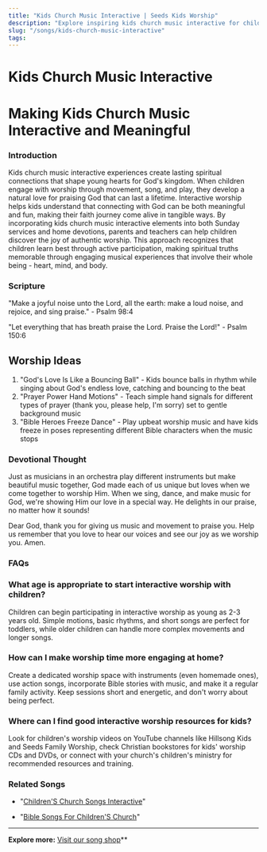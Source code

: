 ```yaml
---
title: "Kids Church Music Interactive | Seeds Kids Worship"
description: "Explore inspiring kids church music interactive for children's worship and faith development. Biblical music resources for families and ministry."
slug: "/songs/kids-church-music-interactive"
tags:
---
```


# Kids Church Music Interactive

# Making Kids Church Music Interactive and Meaningful

### Introduction
Kids church music interactive experiences create lasting spiritual connections that shape young hearts for God's kingdom. When children engage with worship through movement, song, and play, they develop a natural love for praising God that can last a lifetime. Interactive worship helps kids understand that connecting with God can be both meaningful and fun, making their faith journey come alive in tangible ways. By incorporating kids church music interactive elements into both Sunday services and home devotions, parents and teachers can help children discover the joy of authentic worship. This approach recognizes that children learn best through active participation, making spiritual truths memorable through engaging musical experiences that involve their whole being - heart, mind, and body.

### Scripture
"Make a joyful noise unto the Lord, all the earth: make a loud noise, and rejoice, and sing praise." - Psalm 98:4

"Let everything that has breath praise the Lord. Praise the Lord!" - Psalm 150:6

## Worship Ideas
1. "God's Love Is Like a Bouncing Ball" - Kids bounce balls in rhythm while singing about God's endless love, catching and bouncing to the beat
2. "Prayer Power Hand Motions" - Teach simple hand signals for different types of prayer (thank you, please help, I'm sorry) set to gentle background music
3. "Bible Heroes Freeze Dance" - Play upbeat worship music and have kids freeze in poses representing different Bible characters when the music stops

### Devotional Thought
Just as musicians in an orchestra play different instruments but make beautiful music together, God made each of us unique but loves when we come together to worship Him. When we sing, dance, and make music for God, we're showing Him our love in a special way. He delights in our praise, no matter how it sounds!

Dear God, thank you for giving us music and movement to praise you. Help us remember that you love to hear our voices and see our joy as we worship you. Amen.

### FAQs

### What age is appropriate to start interactive worship with children?
Children can begin participating in interactive worship as young as 2-3 years old. Simple motions, basic rhythms, and short songs are perfect for toddlers, while older children can handle more complex movements and longer songs.

### How can I make worship time more engaging at home?
Create a dedicated worship space with instruments (even homemade ones), use action songs, incorporate Bible stories with music, and make it a regular family activity. Keep sessions short and energetic, and don't worry about being perfect.

### Where can I find good interactive worship resources for kids?
Look for children's worship videos on YouTube channels like Hillsong Kids and Seeds Family Worship, check Christian bookstores for kids' worship CDs and DVDs, or connect with your church's children's ministry for recommended resources and training.

### Related Songs

- "[Children'S Church Songs Interactive](/songs/children-s-church-songs-interactive/)"

- "[Bible Songs For Children'S Church](/songs/bible-songs-for-children-s-church/)"

---

**Explore more:** [Visit our song shop](https://seedskidsworship.com/shop)**

<!-- Schema Markup -->
<script type="application/ld+json">
{
  "@context": "https://schema.org",
  "@type": "MusicRecording",
  "name": "Kids Church Music Interactive",
  "byArtist": {
    "@type": "MusicGroup",
    "name": "Seeds Kids Worship"
  },
  "isFamilyFriendly": true,
  "url": "https://seedskidsworship.com/songs/kids-church-music-interactive/"
}
</script>